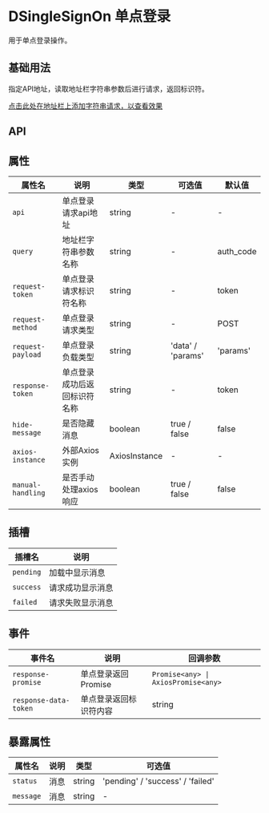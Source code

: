 # DSingleSignOn 单点登录

用于单点登录操作。

## 基础用法

指定API地址，读取地址栏字符串参数后进行请求，返回标识符。

[点击此处在地址栏上添加字符串请求，以查看效果](dSingleSignOn.html?auth_code=123456)

## API

## 属性

| 属性名 | 说明 | 类型 | 可选值 | 默认值 |
|--------|------|------|--------|--------|
| `api` | 单点登录请求api地址 | string | - | - |
| `query` | 地址栏字符串参数名称 | string | - | auth_code
| `request-token` | 单点登录请求标识符名称 | string | - | token
| `request-method` | 单点登录请求类型 | string | - | POST
| `request-payload` | 单点登录负载类型 | string | 'data' / 'params' | 'params'
| `response-token` | 单点登录成功后返回标识符名称 | string | - | token
| `hide-message` | 是否隐藏消息 | boolean | true / false | false
| `axios-instance` | 外部Axios实例 | AxiosInstance | - | -
| `manual-handling` | 是否手动处理axios响应 | boolean | true / false | false

## 插槽

| 插槽名 | 说明 |
|--------|------|
| `pending` | 加载中显示消息 |
| `success` | 请求成功显示消息 |
| `failed` | 请求失败显示消息 |

## 事件

| 事件名 | 说明 | 回调参数 |
|--------|-------|----------|
| `response-promise` | 单点登录返回Promise | `Promise<any> \| AxiosPromise<any>`
| `response-data-token` | 单点登录返回标识符内容 | string

## 暴露属性

| 属性名 | 说明 | 类型 | 可选值 |
|--------|------|------|--------|
| `status` | 消息 | string | 'pending' / 'success' / 'failed' |
| `message` | 消息 | string | - |

